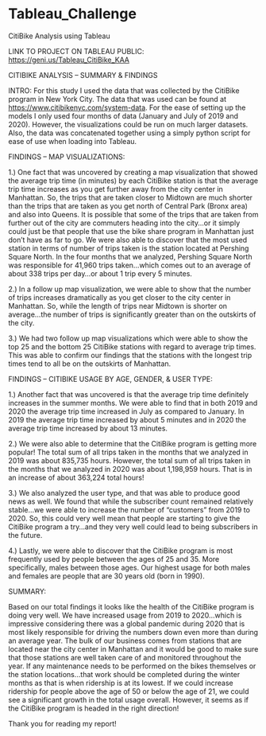 # Tableau_Challenge
CitiBike Analysis using Tableau

LINK TO PROJECT ON TABLEAU PUBLIC: https://geni.us/Tableau_CitiBike_KAA

CITIBIKE ANALYSIS – SUMMARY & FINDINGS

INTRO:  For this study I used the data that was collected by the CitiBike program in New York City.  The data that was used can be found at https://www.citibikenyc.com/system-data.  For the ease of setting up the models I only used four months of data (January and July of 2019 and 2020).  However, the visualizations could be run on much larger datasets.  Also, the data was concatenated together using a simply python script for ease of use when loading into Tableau.

FINDINGS – MAP VISUALIZATIONS:

1.)	One fact that was uncovered by creating a map visualization that showed the average trip time (in minutes) by each CitiBike station is that the average trip time increases as you get further away from the city center in Manhattan.  So, the trips that are taken closer to Midtown are much shorter than the trips that are taken as you get north of Central Park (Bronx area) and also into Queens.  It is possible that some of the trips that are taken from further out of the city are commuters heading into the city…or it simply could just be that people that use the bike share program in Manhattan just don’t have as far to go.  We were also able to discover that the most used station in terms of number of trips taken is the station located at Pershing Square North.  In the four months that we analyzed, Pershing Square North was responsible for 41,960 trips taken…which comes out to an average of about 338 trips per day…or about 1 trip every 5 minutes.

2.)	In a follow up map visualization, we were able to show that the number of trips increases dramatically as you get closer to the city center in Manhattan.  So, while the length of trips near Midtown is shorter on average…the number of trips is significantly greater than on the outskirts of the city.

3.)	We had two follow up map visualizations which were able to show the top 25 and the bottom 25 CitiBike stations with regard to average trip times.  This was able to confirm our findings that the stations with the longest trip times tend to all be on the outskirts of Manhattan.

FINDINGS – CITIBIKE USAGE BY AGE, GENDER, & USER TYPE:

1.)	Another fact that was uncovered is that the average trip time definitely increases in the summer months.  We were able to find that in both 2019 and 2020 the average trip time increased in July as compared to January.  In 2019 the average trip time increased by about 5 minutes and in 2020 the average trip time increased by about 13 minutes.

2.)	We were also able to determine that the CitiBike program is getting more popular!  The total sum of all trips taken in the months that we analyzed in 2019 was about 835,735 hours.  However, the total sum of all trips taken in the months that we analyzed in 2020 was about 1,198,959 hours.  That is in an increase of about 363,224 total hours!

3.)	We also analyzed the user type, and that was able to produce good news as well.  We found that while the subscriber count remained relatively stable…we were able to increase the number of “customers” from 2019 to 2020.  So, this could very well mean that people are starting to give the CitiBike program a try…and they very well could lead to being subscribers in the future.

4.)	Lastly, we were able to discover that the CitiBike program is most frequently used by people between the ages of 25 and 35.  More specifically, males between those ages.  Our highest usage for both males and females are people that are 30 years old (born in 1990).

SUMMARY:

Based on our total findings it looks like the health of the CitiBike program is doing very well.  We have increased usage from 2019 to 2020…which is impressive considering there was a global pandemic during 2020 that is most likely responsible for driving the numbers down even more than during an average year.  The bulk of our business comes from stations that are located near the city center in Manhattan and it would be good to make sure that those stations are well taken care of and monitored throughout the year.  If any maintenance needs to be performed on the bikes themselves or the station locations…that work should be completed during the winter months as that is when ridership is at its lowest.  If we could increase ridership for people above the age of 50 or below the age of 21, we could see a significant growth in the total usage overall.  However, it seems as if the CitiBike program is headed in the right direction!

Thank you for reading my report! 

